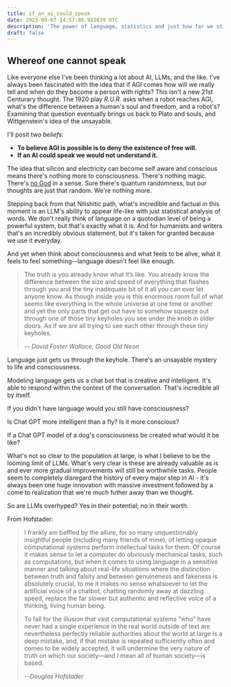 ```yaml
---
title: if_an_ai_could_speak
date: 2023-09-07 14:57:05.922839 UTC
description: 'The power of language, statistics and just how far we still are from something meaningful coming from ai'
draft: false
---
```


## Whereof one cannot speak

Like everyone else I've been thinking a lot about AI, LLMs, and the like. I've always been fascinated with the idea that if AGI comes 
how will we really tell and when do they become a person with rights? This isn't a new 21st Centurary thought. The 1920 play _R.U.R._ asks when a 
robot reaches AGI, what's the difference between a human's soul and freedom, and a robot's? Examining that question eventually brings us back 
to Plato and souls, and Wittgenstein's idea of the unsayable.

I'll posit two _beliefs_:
- **To believe AGI is possible is to deny the existence of free will.**
- **If an AI could speak we would not understand it.**

The idea that silicon and electricity can become self aware and conscious means there's nothing more to consciousness. There's nothing magic. There's [no God](https://r00ks.io/bl0g/to_the_ships,_philosophers!) in a sense.
Sure there's quantum randomness, but our thoughts are just that random. We're nothing more.

Stepping back from that Nilishitic path, what's incredible and factual in this moment is an LLM's ability to appear life-like with just statistical
analysis of words. We don't really think of language on a quotodian level of being a powerful system, but that's exactly what it is. And 
for humanists and writers that's an incredibly obvious statement, but it's taken for granted because we use it everyday. 

And yet when think about consciousness and what feels to be alive, what it feels to feel something--language doesn't feel like enough.

> The truth is you already know what it’s like. You already know
> the difference between the size and speed of everything that flashes
> through you and the tiny inadequate bit of it all you can ever let anyone know. 
> As though inside you is this enormous room full of what
> seems like everything in the whole universe at one time or another and
> yet the only parts that get out have to somehow squeeze out through
> one of those tiny keyholes you see under the knob in older doors. As if
> we are all trying to see each other through these tiny keyholes.
>
> -- <cite>David Foster Wallace, Good Old Neon</cite>

Language just gets us through the keyhole. There's an unsayable mystery to life and consciousness.

Modeling language gets us a chat bot that is creative and intelligent. It's able to respond within the context of the conversation.
That's incredible all by itself.

If you didn't have language would you still have consciousness?

Is Chat GPT more intelligent than a fly? Is it more conscious?

If a Chat GPT model of a dog's consciousness be created what would it be like?

What's not so clear to the population at large, is what I believe to be the looming limit of LLMs. What's very clear is these are
already valuable as is and ever more gradual improvements will still be worthwhile tasks. People seem to completely disregard the history
of every major step in AI - it's always been one huge innovation with massive investment followed by a come to realization that we're
much futher away than we thought. 

So are LLMs overhyped? Yes in their potential; no in their worth. 

From Hofstader:

> I frankly am baffled by the allure, for so many unquestionably insightful people (including many friends of mine), of letting opaque computational systems perform intellectual tasks for them. Of course it makes sense to let a computer do obviously mechanical tasks, such as computations, but
> when it comes to using language in a sensitive manner and talking about real-life situations where the distinction between truth and falsity and between genuineness and fakeness is absolutely crucial, to me it makes no sense whatsoever to let the artificial voice of a chatbot, chatting randomly away at dazzling speed, replace the far slower but authentic and reflective voice of a thinking, living human being.
>
> To fall for the illusion that vast computational systems “who” have never had a single experience in the real world outside of text are nevertheless perfectly reliable authorities about the world at large is a deep mistake, and, if that mistake is repeated sufficiently often and comes to be widely accepted, it will undermine the very nature of truth on which our society—and I mean all of human society—is based.
>
> --<cite>Douglas Hofstader</cite>

